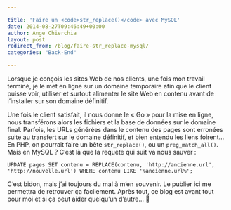 ```yaml
---

title: 'Faire un <code>str_replace()</code> avec MySQL'
date: 2014-08-27T09:46:49+00:00
author: Ange Chierchia
layout: post
redirect_from: /blog/faire-str_replace-mysql/
categories: "Back-End"

---
```

Lorsque je conçois les sites Web de nos clients, une fois mon travail terminé, je le met en ligne sur un domaine temporaire afin que le client puisse voir, utiliser et surtout alimenter le site Web en contenu avant de l&rsquo;installer sur son domaine définitif.

Une fois le client satisfait, il nous donne le &laquo;&nbsp;Go&nbsp;&raquo; pour la mise en ligne, nous transférons alors les fichiers et la base de données sur le domaine final. Parfois, les URLs générées dans le contenu des pages sont erronées suite au transfert sur le domaine définitif, et bien entendu les liens foirent&#8230; En PHP, on pourrait faire un bête `str_replace()`, ou un `preg_match_all()`. Mais en MySQL ? C&rsquo;est là que la requête qui suit va nous sauver :

    UPDATE pages SET contenu = REPLACE(contenu, 'http://ancienne.url', 'http://nouvelle.url') WHERE contenu LIKE '%ancienne.url%';

C&rsquo;est bidon, mais j&rsquo;ai toujours du mal à m&rsquo;en souvenir. Le publier ici me permettra de retrouver ça facilement. Après tout, ce blog est avant tout pour moi et si ça peut aider quelqu&rsquo;un d&rsquo;autre&#8230; 